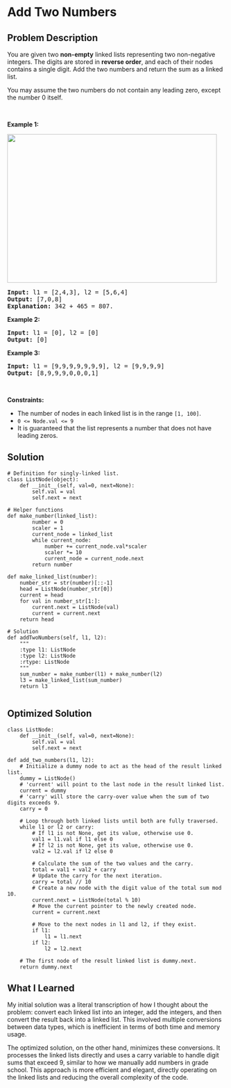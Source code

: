 # Add Two Numbers

## Problem Description
<p>You are given two <strong>non-empty</strong> linked lists representing two non-negative integers. The digits are stored in <strong>reverse order</strong>, and each of their nodes contains a single digit. Add the two numbers and return the sum&nbsp;as a linked list.</p>

<p>You may assume the two numbers do not contain any leading zero, except the number 0 itself.</p>

<p>&nbsp;</p>
<p><strong class="example">Example 1:</strong></p>
<img alt="" src="https://assets.leetcode.com/uploads/2020/10/02/addtwonumber1.jpg" style="width: 483px; height: 342px;" />
<pre>
<strong>Input:</strong> l1 = [2,4,3], l2 = [5,6,4]
<strong>Output:</strong> [7,0,8]
<strong>Explanation:</strong> 342 + 465 = 807.
</pre>

<p><strong class="example">Example 2:</strong></p>

<pre>
<strong>Input:</strong> l1 = [0], l2 = [0]
<strong>Output:</strong> [0]
</pre>

<p><strong class="example">Example 3:</strong></p>

<pre>
<strong>Input:</strong> l1 = [9,9,9,9,9,9,9], l2 = [9,9,9,9]
<strong>Output:</strong> [8,9,9,9,0,0,0,1]
</pre>

<p>&nbsp;</p>
<p><strong>Constraints:</strong></p>

<ul>
	<li>The number of nodes in each linked list is in the range <code>[1, 100]</code>.</li>
	<li><code>0 &lt;= Node.val &lt;= 9</code></li>
	<li>It is guaranteed that the list represents a number that does not have leading zeros.</li>
</ul>

## Solution
```
# Definition for singly-linked list.
class ListNode(object):
    def __init__(self, val=0, next=None):
        self.val = val
        self.next = next

# Helper functions
def make_number(linked_list):
        number = 0
        scaler = 1
        current_node = linked_list
        while current_node:
            number += current_node.val*scaler
            scaler *= 10
            current_node = current_node.next
        return number
    
def make_linked_list(number):
    number_str = str(number)[::-1]
    head = ListNode(number_str[0])
    current = head
    for val in number_str[1:]:
        current.next = ListNode(val)
        current = current.next
    return head

# Solution 
def addTwoNumbers(self, l1, l2):
    """
    :type l1: ListNode
    :type l2: ListNode
    :rtype: ListNode
    """
    sum_number = make_number(l1) + make_number(l2)
    l3 = make_linked_list(sum_number)
    return l3
        
```

## Optimized Solution
```
class ListNode:
    def __init__(self, val=0, next=None):
        self.val = val
        self.next = next

def add_two_numbers(l1, l2):
    # Initialize a dummy node to act as the head of the result linked list.
    dummy = ListNode()
    # 'current' will point to the last node in the result linked list.
    current = dummy
    # 'carry' will store the carry-over value when the sum of two digits exceeds 9.
    carry = 0

    # Loop through both linked lists until both are fully traversed.
    while l1 or l2 or carry:
        # If l1 is not None, get its value, otherwise use 0.
        val1 = l1.val if l1 else 0
        # If l2 is not None, get its value, otherwise use 0.
        val2 = l2.val if l2 else 0

        # Calculate the sum of the two values and the carry.
        total = val1 + val2 + carry
        # Update the carry for the next iteration.
        carry = total // 10
        # Create a new node with the digit value of the total sum mod 10.
        current.next = ListNode(total % 10)
        # Move the current pointer to the newly created node.
        current = current.next

        # Move to the next nodes in l1 and l2, if they exist.
        if l1:
            l1 = l1.next
        if l2:
            l2 = l2.next

    # The first node of the result linked list is dummy.next.
    return dummy.next
```

## What I Learned
My initial solution was a literal transcription of how I thought about the problem: convert each linked list into an integer, add the integers, and then convert the result back into a linked list. This involved multiple conversions between data types, which is inefficient in terms of both time and memory usage.

The optimized solution, on the other hand, minimizes these conversions. It processes the linked lists directly and uses a carry variable to handle digit sums that exceed 9, similar to how we manually add numbers in grade school. This approach is more efficient and elegant, directly operating on the linked lists and reducing the overall complexity of the code.

